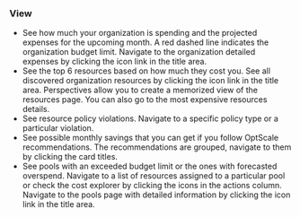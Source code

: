 ### View

- See how much your organization is spending and the projected expenses for the upcoming month. A red dashed line indicates the organization budget limit. Navigate to the organization detailed expenses by clicking the icon link in the title area.
- See the top 6 resources based on how much they cost you. See all discovered organization resources by clicking the icon link in the title area. Perspectives allow you to create a memorized view of the resources page. You can also go to the most expensive resources details.
- See resource policy violations. Navigate to a specific policy type or a particular violation.
- See possible monthly savings that you can get if you follow OptScale recommendations. The recommendations are grouped, navigate to them by clicking the card titles.
- See pools with an exceeded budget limit or the ones with forecasted overspend. Navigate to a list of resources assigned to a particular pool or check the cost explorer by clicking the icons in the actions column. Navigate to the pools page with detailed information by clicking the icon link in the title area.
